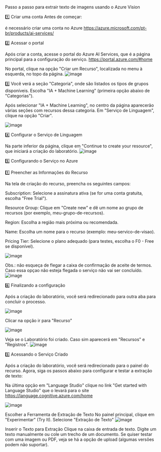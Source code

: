 Passo a passo para extrair texto de imagens usando o Azure Vision

1️⃣ Criar uma conta
Antes de começar:

 é necessário criar uma conta no Azure https://azure.microsoft.com/pt-br/products/ai-services/

2️⃣ Acessar o portal

Após criar a conta, acesse o portal do Azure AI Services, que é a página principal para a configuração do serviço. https://portal.azure.com/#home

No portal, clique na opção "Criar um Recurso", localizada no menu à esquerda, no topo da página.
![image](https://github.com/user-attachments/assets/e9de80ce-d0e9-4e76-b603-11742fccbb8a)






3️⃣ 
 Você verá a seção "Categoria", onde são listados os tipos de grupos disponíveis. Escolha "IA + Machine Learning" (primeira opção abaixo de "Categorias").

Após selecionar "IA + Machine Learning", no centro da página aparecerão várias seções com recursos dessa categoria.
Em "Serviço de Linguagem", clique na opção "Criar".

![image](https://github.com/user-attachments/assets/658a7c63-ac74-4c9a-a896-d3fad21ba8e7)

4️⃣ Configurar o Serviço de Linguagem


Na parte inferior da página, clique em "Continue to create your resource", que iniciará a criação do laboratório.
 ![image](https://github.com/user-attachments/assets/0865ecf4-2587-4170-ae1d-fd3b6e813357)
 



5️⃣ Configurando o Serviço no Azure

1️⃣ Preencher as Informações do Recurso

Na tela de criação do recurso, preencha os seguintes campos:

Subscription: Selecione a assinatura ativa (se for uma conta gratuita, escolha "Free Trial").

Resource Group: Clique em "Create new" e dê um nome ao grupo de recursos (por exemplo, meu-grupo-de-recursos).

Region: Escolha a região mais próxima ou recomendada.

Name: Escolha um nome para o recurso (exemplo: meu-servico-de-visao).

Pricing Tier: Selecione o plano adequado (para testes, escolha o F0 - Free se disponível).

![image](https://github.com/user-attachments/assets/e1086675-1f25-4e89-9d91-ed65bc5408af)




Obs.: não esqueça de flegar a caixa de confirmação de aceite de termos. Caso essa opçao não esteja flegada o serviço não vai ser concluído. 
![image](https://github.com/user-attachments/assets/41adb3f9-818f-4f55-af41-3858b7121ffa)






6️⃣  Finalizando a configuração

Após a criação do laboratório, você será redirecionado para outra aba para concluir o processo.

 ![image](https://github.com/user-attachments/assets/2ce66b40-baa5-4787-be12-64336a079851)

Clicar na opção ir para "Recurso"



 ![image](https://github.com/user-attachments/assets/eb808789-7201-4708-9141-f06cb5826f1d)



 
Veja se o Laboratório foi criado. Caso sim aparecerá em "Recursos" e "Registros".
![image](https://github.com/user-attachments/assets/ecd9df91-e947-4b0b-b3a1-f84dbf370ece)

5️⃣
Acessando o Serviço Criado

Após a criação do laboratório, você será redirecionado para o painel do recurso. Agora, siga os passos abaixo para configurar e testar a extração de texto: 

Na última opção em "Language Studio" clique no link "Get started with Language Studio" que o levará para o site https://language.cognitive.azure.com/home

![image](https://github.com/user-attachments/assets/b022dcd2-86f3-41d4-850b-d290879555a8)


Escolher a Ferramenta de Extração de Texto
No painel principal, clique em "Experimentar" (Try It).
Selecione "Extração de Texto"
![image](https://github.com/user-attachments/assets/87adf425-0536-47d6-8c7a-4bc170b8db74)



Inserir o Texto para Extração
Clique na caixa de entrada de texto.
Digite um texto manualmente ou cole um trecho de um documento.
Se quiser testar com uma imagem ou PDF, veja se há a opção de upload (algumas versões podem não suportar).





